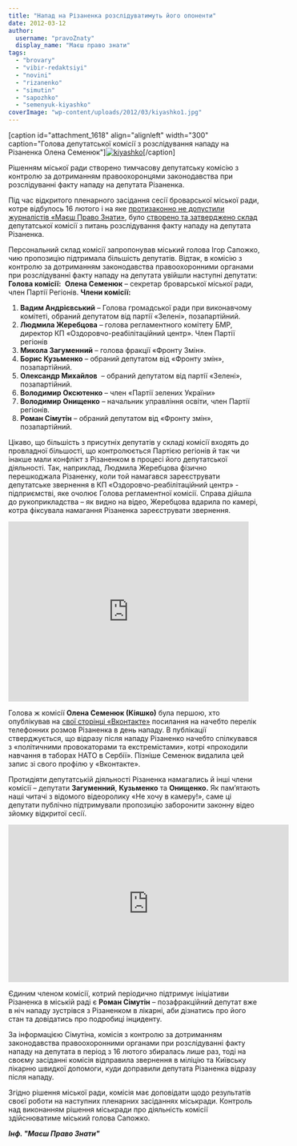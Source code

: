 ```yaml
---
title: "Напад на Різаненка розслідуватимуть його опоненти"
date: 2012-03-12
author: 
  username: "pravoZnaty"
  display_name: "Маєш право знати"
tags: 
  - "brovary"
  - "vibir-redaktsiyi"
  - "novini"
  - "rizanenko"
  - "simutin"
  - "sapozhko"
  - "semenyuk-kiyashko"
coverImage: "wp-content/uploads/2012/03/kiyashko1.jpg"
---
```


\[caption id="attachment\_1618" align="alignleft" width="300" caption="Голова депутатської комісії з розслідування нападу на Різаненка Олена Семенюк"\][![](https://mpz.brovary.org/wp-content/uploads/2012/03/kiyashko.jpg "kiyashko")](https://mpz.brovary.org/wp-content/uploads/2012/03/kiyashko.jpg)\[/caption\]

Рішенням міської ради створено тимчасову депутатську комісію з контролю за дотриманням правоохоронцями законодавства при розслідуванні факту нападу на депутата Різаненка.<!--more-->

Під час відкритого пленарного засідання сесії броварської міської ради, котре відбулось 16 лютого і на яке [протизаконно не допустили журналістів «Маєш Право Знати»](https://mpz.brovary.org/%D0%BD%D0%B5%D0%B2%D1%96%D0%B4%D0%BE%D0%BC%D1%96-%D1%83-%D1%84%D0%BE%D1%80%D0%BC%D1%96-%D0%BC%D1%96%D0%BB%D1%96%D1%86%D1%96%D1%97-%D0%B1%D0%BB%D0%BE%D0%BA%D1%83%D1%8E%D1%82%D1%8C-%D0%B1%D1%80%D0%BE/), було [створено та затверджено склад](http://docs.brovary.org/p713/16.02.2012/521-19-06) депутатської комісії з питань розслідування факту нападу на депутата Різаненка.

Персональний склад комісії запропонував міський голова Ігор Сапожко, чию пропозицію підтримала більшість депутатів. Відтак, в комісію з контролю за дотриманням законодавства правоохоронними органами при розслідуванні факту нападу на депутата увійшли наступні депутати: **Голова комісії:**  **Олена Семенюк** – секретар броварської міської ради, член Партії Регіонів. **Члени комісії:**

1. **Вадим Андрієвський** – Голова громадської ради при виконавчому комітеті, обраний депутатом від партії «Зелені», позапартійний.
2. **Людмила Жеребцова** – голова регламентного комітету БМР, директор КП «Оздоровчо-реабілітаційний центр». Член Партії регіонів
3. **Микола Загуменний** – голова фракції «Фронту Змін».
4. **Борис Кузьменко** – обраний депутатом від «Фронту змін», позапартійний.
5. **Олександр Михайлов**  – обраний депутатом від партії «Зелені», позапартійний.
6. **Володимир Оксютенко** – член «Партії зелених України»
7. **Володимир Онищенко** – начальник управління освіти, член Партії регіонів.
8. **Роман Сімутін** – обраний депутатом від «Фронту змін», позапартійний.

Цікаво, що більшість з присутніх депутатів у складі комісії входять до провладної більшості, що контролюється Партією регіонів й так чи інакше мали конфлікт з Різаненком в процесі його депутатської діяльності. Так, наприклад, Людмила Жеребцова фізично перешкоджала Різаненку, коли той намагався зареєструвати депутатське звернення в КП «Оздоровчо-реабілітаційний центр» - підприємстві, яке очолює Голова регламентної комісії. Справа дійшла до рукоприкладства – як видно на відео, Жеребцова вдарила по камері, котра фіксувала намагання Різаненка зареєструвати звернення.

<iframe src="https://www.youtube.com/embed/7lmJUHYcBJc" frameborder="0" width="480" height="360"></iframe>

Голова ж комісії **Олена Семенюк (Кіяшко)** була першою, хто опублікував на [свої сторінці «Вконтакте»](https://vk.com/id35800365) посилання на начебто перелік телефонних розмов Різаненка в день нападу. В публікації стверджується, що відразу після нападу Різаненко начебто спілкувався з «політичними провокаторами та екстремістами», котрі «проходили навчання в таборах НАТО в Сербії». Пізніше Семенюк видалила цей запис зі свого профілю у «Вконтакте».

Протидіяти депутатській діяльності Різаненка намагались й інші члени комісії – депутати **Загуменний**, **Кузьменко** та **Онищенко.** Як пам’ятають наші читачі з відомого відеоролику «Не хочу в камеру!», саме ці депутати публічно підтримували пропозицію заборонити законну відео зйомку відкритої сесії.

<iframe src="https://www.youtube.com/embed/77lwLGI6AKQ" frameborder="0" width="560" height="315"></iframe>

Єдиним членом комісії, котрий періодично підтримує ініціативи Різаненка в міській раді є **Роман Сімутін** – позафракційний депутат вже в ніч нападу зустрівся з Різаненком в лікарні, аби дізнатись про його стан та довідатись про подробиці інциденту.

За інформацією Сімутіна, комісія з контролю за дотриманням законодавства правоохоронними органами при розслідуванні факту нападу на депутата в період з 16 лютого збиралась лише раз, тоді на своєму засіданні комісія відправила звернення в міліцію та Київську лікарню швидкої допомоги, куди доправили депутата Різаненка відразу після нападу.

Згідно рішення міської ради, комісія має доповідати щодо результатів своєї роботи на наступних пленарних засіданнях міськради. Контроль над виконанням рішення міськради про діяльність комісії здійснюватиме міський голова Сапожко.

_**Інф. "Маєш Право Знати"**_
